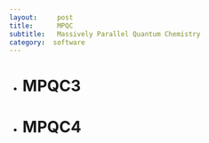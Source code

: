 ```yaml
---
layout:     post
title:      MPQC
subtitle:  	Massively Parallel Quantum Chemistry
category:  software
---
```


- # MPQC3

- # MPQC4